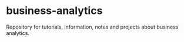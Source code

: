 # business-analytics
Repository for tutorials, information, notes and projects about business analytics.
